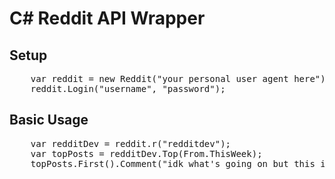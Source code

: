 # C# Reddit API Wrapper

## Setup

<pre>
	var reddit = new Reddit("your personal user agent here");
	reddit.Login("username", "password");
</pre>

## Basic Usage

<pre>
	var redditDev = reddit.r("redditdev");
	var topPosts = redditDev.Top(From.ThisWeek);
	topPosts.First().Comment("idk what's going on but this is my opinion!");		
</pre>